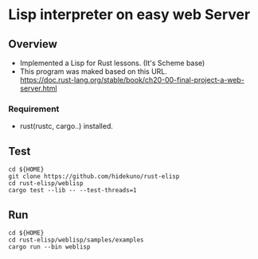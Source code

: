 Lisp interpreter on easy web Server
=================

## Overview
- Implemented a Lisp for Rust lessons. (It's Scheme base)
- This program was maked based on this URL.  
  https://doc.rust-lang.org/stable/book/ch20-00-final-project-a-web-server.html

### Requirement
- rust(rustc, cargo..) installed.

## Test
```
cd ${HOME}
git clone https://github.com/hidekuno/rust-elisp
cd rust-elisp/weblisp
cargo test --lib -- --test-threads=1
```

## Run
```
cd ${HOME}
cd rust-elisp/weblisp/samples/examples
cargo run --bin weblisp
```
